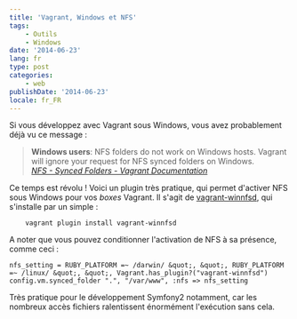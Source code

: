 ```yaml
---
title: 'Vagrant, Windows et NFS'
tags:
    - Outils
    - Windows
date: '2014-06-23'
lang: fr
type: post
categories:
    - web
publishDate: '2014-06-23'
locale: fr_FR
---
```


Si vous développez avec Vagrant sous Windows, vous avez probablement déjà vu ce message&nbsp;:

> **Windows users**: NFS folders do not work on Windows hosts. Vagrant will ignore your request for NFS synced folders on Windows.  
>   <cite>[NFS - Synced Folders - Vagrant Documentation](https://docs.vagrantup.com/v2/synced-folders/nfs.html "NFS - Synced Folders - Vagrant Documentation")</cite>

Ce temps est révolu ! Voici un plugin très pratique, qui permet d'activer NFS sous Windows pour vos _boxes_ Vagrant. Il s'agit de [vagrant-winnfsd](https://github.com/GM-Alex/vagrant-winnfsd "Dépôt GitHub du plugin vagrant-winnfsd"), qui s'installe par un simple&nbsp;:

```
    vagrant plugin install vagrant-winnfsd
```

A noter que vous pouvez conditionner l'activation de NFS à sa présence, comme ceci&nbsp;:

```
nfs_setting = RUBY_PLATFORM =~ /darwin/ &quot;, &quot;, RUBY_PLATFORM =~ /linux/ &quot;, &quot;, Vagrant.has_plugin?("vagrant-winnfsd")
config.vm.synced_folder ".", "/var/www", :nfs => nfs_setting
```

Très pratique pour le développement Symfony2 notamment, car les nombreux accès fichiers ralentissent énormément l'exécution sans cela.
